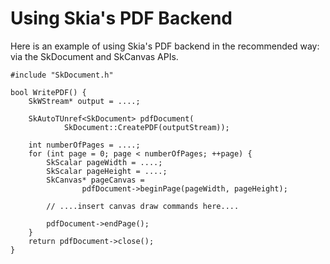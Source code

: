 Using Skia's PDF Backend
========================

Here is an example of using Skia's PDF backend in the recommended way:
via the SkDocument and SkCanvas APIs.

<!--?prettify?-->

    #include "SkDocument.h"

    bool WritePDF() {
        SkWStream* output = ....;

        SkAutoTUnref<SkDocument> pdfDocument(
                SkDocument::CreatePDF(outputStream));

        int numberOfPages = ....;
        for (int page = 0; page < numberOfPages; ++page) {
            SkScalar pageWidth = ....;
            SkScalar pageHeight = ....;
            SkCanvas* pageCanvas =
                    pdfDocument->beginPage(pageWidth, pageHeight);

            // ....insert canvas draw commands here....

            pdfDocument->endPage();
        }
        return pdfDocument->close();
    }
